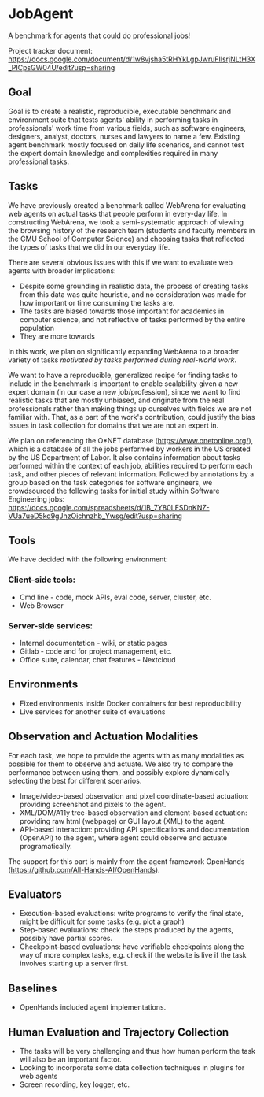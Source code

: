 # JobAgent
A benchmark for agents that could do professional jobs!

Project tracker document: https://docs.google.com/document/d/1w8vjsha5tRHYkLgpJwruFIlsrjNLtH3X_PICpsGW04U/edit?usp=sharing

## Goal
Goal is to create a realistic, reproducible, executable benchmark and environment suite that tests agents' ability in performing tasks in professionals' work time from various fields, such as software engineers, designers, analyst, doctors, nurses and lawyers to name a few. 
Existing agent benchmark mostly focused on daily life scenarios, and cannot test the expert domain knowledge and complexities required in many professional tasks.

## Tasks

We have previously created a benchmark called WebArena for evaluating web agents on actual tasks that people perform in every-day life. 
In constructing WebArena, we took a semi-systematic approach of viewing the browsing history of the research team (students and faculty members in the CMU School of Computer Science) and choosing tasks that reflected the types of tasks that we did in our everyday life.

There are several obvious issues with this if we want to evaluate web agents with broader implications:
- Despite some grounding in realistic data, the process of creating tasks from this data was quite heuristic, and no consideration was made for how important or time consuming the tasks are.
- The tasks are biased towards those important for academics in computer science, and not reflective of tasks performed by the entire population
- They are more towards 

In this work, we plan on significantly expanding WebArena to a broader variety of tasks *motivated by tasks performed during real-world work*. 

We want to have a reproducible, generalized recipe for finding tasks to include in the benchmark is important to enable scalability given a new expert domain (in our case a new job/profession), since we want to find realistic tasks that are mostly unbiased, and originate from the real professionals rather than making things up ourselves with fields we are not familiar with.
That, as a part of the work's contribution, could justify the bias issues in task collection for domains that we are not an expert in.

We plan on referencing the O*NET database (https://www.onetonline.org/), which is a database of all the jobs performed by workers in the US created by the US Department of Labor. It also contains information about tasks performed within the context of each job, abilities required to perform each task, and other pieces of relevant information.
Followed by annotations by a group based on the task categories for software engineers, we crowdsourced the following tasks for initial study within Software Engineering jobs: https://docs.google.com/spreadsheets/d/1B_7Y80LFSDnKNZ-VUa7ueD5kd9gJhzOichnzhb_Ywsg/edit?usp=sharing


## Tools
We have decided with the following environment:
### Client-side tools:
- Cmd line - code, mock APIs, eval code, server, cluster, etc.
- Web Browser

### Server-side services:
- Internal documentation - wiki, or static pages
- Gitlab - code and for project management, etc.  
- Office suite, calendar, chat features - Nextcloud


## Environments
- Fixed environments inside Docker containers for best reproducibility
- Live services for another suite of evaluations

## Observation and Actuation Modalities
For each task, we hope to provide the agents with as many modalities as possible for them to observe and actuate. We also try to compare the performance between using them, and possibly explore dynamically selecting the best for different scenarios.

- Image/video-based observation and pixel coordinate-based actuation: providing screenshot and pixels to the agent.
- XML/DOM/A11y tree-based observation and element-based actuation: providing raw html (webpage) or GUI layout (XML) to the agent.
- API-based interaction: providing API specifications and documentation (OpenAPI) to the agent, where agent could observe and actuate programatically.

The support for this part is mainly from the agent framework OpenHands (https://github.com/All-Hands-AI/OpenHands).

## Evaluators

- Execution-based evaluations: write programs to verify the final state, might be difficult for some tasks (e.g. plot a graph)
- Step-based evaluations: check the steps produced by the agents, possibly have partial scores.
- Checkpoint-based evaluations: have verifiable checkpoints along the way of more complex tasks, e.g. check if the website is live if the task involves starting up a server first.


## Baselines
- OpenHands included agent implementations.

## Human Evaluation and Trajectory Collection
- The tasks will be very challenging and thus how human perform the task will also be an important factor.
- Looking to incorporate some data collection techniques in plugins for web agents
- Screen recording, key logger, etc.
